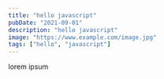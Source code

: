 ```yaml
---
title: "hello javascript"
pubDate: "2021-09-01"
description: "hello javascript"
image: "https://www.example.com/image.jpg"
tags: ["hello", "javascript"]
---
```


lorem ipsum
